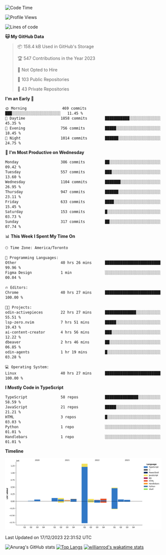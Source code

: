 <!--START_SECTION:waka-->
![Code Time](http://img.shields.io/badge/Code%20Time-928%20hrs%2017%20mins-blue)

![Profile Views](http://img.shields.io/badge/Profile%20Views-0-blue)

![Lines of code](https://img.shields.io/badge/From%20Hello%20World%20I%27ve%20Written-2.5%20million%20lines%20of%20code-blue)

**🐱 My GitHub Data** 

> 📦 158.4 kB Used in GitHub's Storage 
 > 
> 🏆 547 Contributions in the Year 2023
 > 
> 🚫 Not Opted to Hire
 > 
> 📜 103 Public Repositories 
 > 
> 🔑 43 Private Repositories 
 > 
**I'm an Early 🐤** 

```text
🌞 Morning                469 commits         ███░░░░░░░░░░░░░░░░░░░░░░   11.45 % 
🌆 Daytime                1858 commits        ███████████░░░░░░░░░░░░░░   45.35 % 
🌃 Evening                756 commits         █████░░░░░░░░░░░░░░░░░░░░   18.45 % 
🌙 Night                  1014 commits        ██████░░░░░░░░░░░░░░░░░░░   24.75 % 
```
📅 **I'm Most Productive on Wednesday** 

```text
Monday                   386 commits         ██░░░░░░░░░░░░░░░░░░░░░░░   09.42 % 
Tuesday                  557 commits         ███░░░░░░░░░░░░░░░░░░░░░░   13.60 % 
Wednesday                1104 commits        ███████░░░░░░░░░░░░░░░░░░   26.95 % 
Thursday                 947 commits         ██████░░░░░░░░░░░░░░░░░░░   23.11 % 
Friday                   633 commits         ████░░░░░░░░░░░░░░░░░░░░░   15.45 % 
Saturday                 153 commits         █░░░░░░░░░░░░░░░░░░░░░░░░   03.73 % 
Sunday                   317 commits         ██░░░░░░░░░░░░░░░░░░░░░░░   07.74 % 
```


📊 **This Week I Spent My Time On** 

```text
🕑︎ Time Zone: America/Toronto

💬 Programming Languages: 
Other                    40 hrs 26 mins      █████████████████████████   99.96 % 
Figma Design             1 min               ░░░░░░░░░░░░░░░░░░░░░░░░░   00.04 % 

🔥 Editors: 
Chrome                   40 hrs 27 mins      █████████████████████████   100.00 % 

🐱‍💻 Projects: 
odin-activepieces        22 hrs 27 mins      ██████████████░░░░░░░░░░░   55.51 % 
lsp-zero.nvim            7 hrs 51 mins       █████░░░░░░░░░░░░░░░░░░░░   19.43 % 
ai-content-creator       4 hrs 56 mins       ███░░░░░░░░░░░░░░░░░░░░░░   12.22 % 
dbeaver                  2 hrs 46 mins       ██░░░░░░░░░░░░░░░░░░░░░░░   06.85 % 
odin-agents              1 hr 19 mins        █░░░░░░░░░░░░░░░░░░░░░░░░   03.28 % 

💻 Operating System: 
Linux                    40 hrs 27 mins      █████████████████████████   100.00 % 
```

**I Mostly Code in TypeScript** 

```text
TypeScript               58 repos            ███████████████░░░░░░░░░░   58.59 % 
JavaScript               21 repos            █████░░░░░░░░░░░░░░░░░░░░   21.21 % 
HTML                     3 repos             █░░░░░░░░░░░░░░░░░░░░░░░░   03.03 % 
Python                   1 repo              ░░░░░░░░░░░░░░░░░░░░░░░░░   01.01 % 
Handlebars               1 repo              ░░░░░░░░░░░░░░░░░░░░░░░░░   01.01 % 
```



**Timeline**

![Lines of Code chart](https://raw.githubusercontent.com/wise-introvert/wise-introvert/master/assets/bar_graph.png)


 Last Updated on 17/12/2023 22:31:52 UTC
<!--END_SECTION:waka-->

![Anurag's GitHub stats](https://github-readme-stats.vercel.app/api?username=wise-introvert&count_private=true&show_icons=true)
[![Top Langs](https://github-readme-stats.vercel.app/api/top-langs/?username=wise-introvert&langs_count=10)](https://github.com/anuraghazra/github-readme-stats)
[![willianrod's wakatime stats](https://github-readme-stats.vercel.app/api/wakatime?username=wiseintrovert)](https://github.com/anuraghazra/github-readme-stats)
